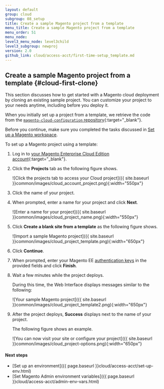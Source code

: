```yaml
---
layout: default
group: cloud
subgroup: 08_setup
title: Create a sample Magento project from a template
menu_title: Create a sample Magento project from a template
menu_order: 51
menu_node: 
level3_menu_node: level3child
level3_subgroup: newproj
version: 2.0
github_link: cloud/access-acct/first-time-setup_template.md
---
```


## Create a sample Magento project from a template {#cloud-first-clone}
This section discusses how to get started with a Magento cloud deployment by cloning an existing sample project. You can customize your project to your needs anytime, including before you deploy it.

When you initially set up a project from a template, we retrieve the code from the [`magento-cloud-configuration` repository](https://github.com/magento-cloud/magento-cloud-configuration){:target="_blank"}.

<div class="bs-callout bs-callout-info" id="info">
  <p>Before you continue, make sure you completed the tasks discussed in <a href="{{page.baseurl}}cloud/before/before-workspace.html">Set up a Magento workspace</a>.</p>
</div>

To set up a Magento project using a template:

1.	Log in to [your Magento Enterprise Cloud Edition account](https://accounts.magento.cloud){:target="_blank"}.
2.	Click the **Projects** tab as the following figure shows.

	![Click the projects tab to access your Cloud project]({{ site.baseurl }}common/images/cloud_account_project.png){:width="550px"}
3.	Click the name of your project.
2.	When prompted, enter a name for your project and click **Next**.

	![Enter a name for your project]({{ site.baseurl }}common/images/cloud_project_name.png){:width="550px"}
3.	Click **Create a blank site from a template** as the following figure shows.

	![Import a sample Magento project]({{ site.baseurl }}common/images/cloud_project_template.png){:width="650px"}
4.	Click **Continue**.
5.	When prompted, enter your Magento EE [authentication keys]({{page.baseurl}}install-gde/prereq/connect-auth.html) in the provided fields and click **Finish**.
6.	Wait a few minutes while the project deploys.

	During this time, the Web Interface displays messages similar to the following:

	![Your sample Magento project]({{ site.baseurl }}common/images/cloud_project_template2.png){:width="650px"}
7.	After the project deploys, **Success** displays next to the name of your project.

	The following figure shows an example. 

	![You can now visit your site or configure your project]({{ site.baseurl }}common/images/cloud_project-options.png){:width="650px"}
	
#### Next steps
*	[Set up an environment]({{ page.baseurl }}cloud/access-acct/set-up-env.html)
*	[Set Magento Admin environment variables]({{ page.baseurl }}cloud/access-acct/admin-env-vars.html)


